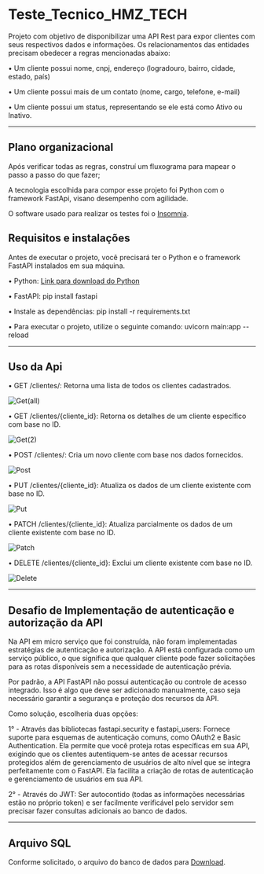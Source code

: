 # Teste_Tecnico_HMZ_TECH

Projeto com objetivo de disponibilizar uma API Rest para expor clientes com seus respectivos dados e informações. Os relacionamentos das entidades precisam obedecer a regras mencionadas abaixo:

•	Um cliente possui nome, cnpj, endereço (logradouro, bairro, cidade, estado, país)

•	Um cliente possui mais de um contato (nome, cargo, telefone, e-mail)

•	Um cliente possui um status, representando se ele está como Ativo ou Inativo.
<hr>

<h2>Plano organizacional</h2>

Após verificar todas as regras, construí um fluxograma para mapear o passo a passo do que fazer; 

A tecnologia escolhida para compor esse projeto foi Python com o framework FastApi, visano desempenho com agilidade.

O software usado para realizar os testes foi o <a href="https://insomnia.rest/download">Insomnia</a>.

<h2>Requisitos e instalações</h2>

Antes de executar o projeto, você precisará ter o Python e o framework FastAPI instalados em sua máquina.

•	Python: <a href="https://www.python.org/downloads/">Link para download do Python</a>

•	FastAPI: pip install fastapi

•	Instale as dependências: pip install -r requirements.txt

•	Para executar o projeto, utilize o seguinte comando: uvicorn main:app --reload

<hr>

<h2>Uso da Api</h2>

•	GET /clientes/: Retorna uma lista de todos os clientes cadastrados.

![Get(all)](https://github.com/lpereira1025/Teste_Tecnico_HMZ_TECH/assets/69816562/3edd3be5-9d9c-497a-88ba-62af2ec434d9)


•	GET /clientes/{cliente_id}: Retorna os detalhes de um cliente específico com base no ID.

![Get(2)](https://github.com/lpereira1025/Teste_Tecnico_HMZ_TECH/assets/69816562/59b0123e-2842-46fc-90f2-c91959a83273)


•	POST /clientes/: Cria um novo cliente com base nos dados fornecidos.

![Post](https://github.com/lpereira1025/Teste_Tecnico_HMZ_TECH/assets/69816562/b84a0c55-70bd-4908-80d3-b8ef3ddb1bf8)


•	PUT /clientes/{cliente_id}: Atualiza os dados de um cliente existente com base no ID.

![Put](https://github.com/lpereira1025/Teste_Tecnico_HMZ_TECH/assets/69816562/1b37ddfc-3d6a-4617-a427-8963131b6bda)


•	PATCH /clientes/{cliente_id}: Atualiza parcialmente os dados de um cliente existente com base no ID.

![Patch](https://github.com/lpereira1025/Teste_Tecnico_HMZ_TECH/assets/69816562/bf677169-149f-4825-a9c5-06294974a23a)


•	DELETE /clientes/{cliente_id}: Exclui um cliente existente com base no ID.

![Delete](https://github.com/lpereira1025/Teste_Tecnico_HMZ_TECH/assets/69816562/3c1ec098-322f-4017-aa5c-2d32f417b583)

<hr>

<h2>Desafio de Implementação de autenticação e autorização da API</h2>

Na API em micro serviço que foi construída, não foram implementadas estratégias de autenticação e autorização. A API está configurada como um serviço público, o que significa que qualquer cliente pode fazer solicitações para as rotas disponíveis sem a necessidade de autenticação prévia.

Por padrão, a API FastAPI não possui autenticação ou controle de acesso integrado. Isso é algo que deve ser adicionado manualmente, caso seja necessário garantir a segurança e proteção dos recursos da API.

Como solução, escolheria duas opções:

1° - Através das bibliotecas fastapi.security e fastapi_users: Fornece suporte para esquemas de autenticação comuns, como OAuth2 e Basic Authentication. Ela permite que você proteja rotas específicas em sua API, exigindo que os clientes autentiquem-se antes de acessar recursos protegidos além de gerenciamento de usuários de alto nível que se integra perfeitamente com o FastAPI. Ela facilita a criação de rotas de autenticação e gerenciamento de usuários em sua API.

2° - Através do JWT: Ser autocontido (todas as informações necessárias estão no próprio token) e ser facilmente verificável pelo servidor sem precisar fazer consultas adicionais ao banco de dados.

<hr>

<h2>Arquivo SQL</h2>

Conforme solicitado, o arquivo do banco de dados para <a href="https://drive.google.com/file/d/1V50WMNOqBQ1C30ENeWcCzK9Pot7uaLF0/view?usp=drive_link">Download</a>. 
